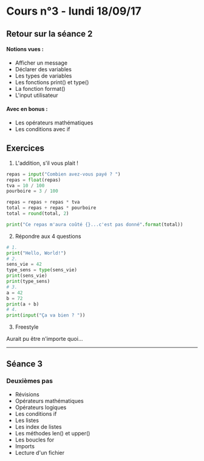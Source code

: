 # Cours n°3 - lundi 18/09/17

## Retour sur la séance 2

#### Notions vues :
- Afficher un message
- Déclarer des variables
- Les types de variables
- Les fonctions print() et type()
- La fonction format()
- L'input utilisateur

#### Avec en bonus :
- Les opérateurs mathématiques
- Les conditions avec if

## Exercices
1. L'addition, s'il vous plait !

  ~~~python
  repas = input("Combien avez-vous payé ? ")
  repas = float(repas)
  tva = 10 / 100
  pourboire = 3 / 100

  repas = repas + repas * tva
  total = repas + repas * pourboire
  total = round(total, 2)

  print("Ce repas m'aura coûté {}...c'est pas donné".format(total))
  ~~~

2. Répondre aux 4 questions

  ~~~python
  # 1.
  print("Hello, World!")
  # 2.
  sens_vie = 42
  type_sens = type(sens_vie)
  print(sens_vie)
  print(type_sens)
  # 3.
  a = 42
  b = 72
  print(a + b)
  # 4.
  print(input("Ça va bien ? "))
  ~~~

3. Freestyle

  Aurait pu être n'importe quoi...

---

## Séance 3

### Deuxièmes pas

- Révisions
- Opérateurs mathématiques
- Opérateurs logiques
- Les conditions if
- Les listes
- Les index de listes
- Les méthodes len() et upper()
- Les boucles for
- Imports
- Lecture d'un fichier
